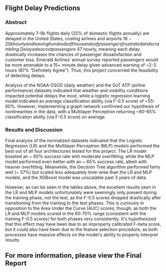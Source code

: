 ## Flight Delay Predictions

### Abstract

Approximately 7-9k flights daily (25% of domestic flights annually) are delayed in the United States, costing airlines and airports $16-20k hourly and leaving hundreds of thousands of passengers frustrated and scrambling. Delays also cost passengers ~$47 hourly, meaning each delay drastically increases the chances of passenger dissatisfaction and customer loss. Emerald Airlines’ annual survey reported passengers would be more amenable to a 15+ minute delay given advanced warning of ~2-3 hours (87% “Definitely Agree”). Thus, this project concerned the feasibility of detecting delays.

Analysis of the NOAA GSOD (daily weather) and the DoT ATP (airline performance) datasets indicated that weather and visibility conditions impacted potential delays the most, while a logistic regression learning model indicated an average classification ability (via F-0.5 score) of ~55-60%. However, implementing a graph network confirmed our hypothesis of nonlinearities in the data, with a Multilayer Perceptron returning ~60-65% classification ability (via F-0.5 score) on average.

### Results and Discussion

Final analysis of the normalized datasets indicated that the Logistic Regression (LR) and the Multilayer Perceptron (MLP) models performed the best out of all four architectures tested for this project. The LR model boasted an ~ 60% success rate with moderate overfitting, while the MLP model performed even better with an ~ 65% success rate, albeit with heavier overfitting. Meanwhile, the Decision Tree algorithm performed fairly well (~ 57%) but scaled less adequately time-wise than the LR and MLP models, and the XGBoost model was unscalable past 3 years of data.

However, as can be seen in the tables above, the excellent results seen in the LR and MLP models unfortunately were seemingly only present during the training phase, not the test, as the F-0.5 scores dropped drastically after transitioning from the training to the test phases. This is curiously in opposition to the Area Under the Curve (AUC) scores, though, as both the LR and MLP models scored in the 60-70% range (consistent with the training F-0.5 scores) for both phases very consistently. It's hypothesized that this effect may have been due to an improperly calibrated F-beta score, but it could also have been due to the feature selection procedure, as both processes have massive effects on the model's ability to properly interpret results.

## For more information, please view the Final Report
